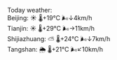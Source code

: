 Today weather:  
Beijing: ☀️   🌡️+19°C 🌬️↓4km/h  
Tianjin: ☀️   🌡️+29°C 🌬️→11km/h  
Shijiazhuang: ⛅️  🌡️+24°C 🌬️↓7km/h  
Tangshan: 🌦   🌡️+21°C 🌬️↙10km/h  
